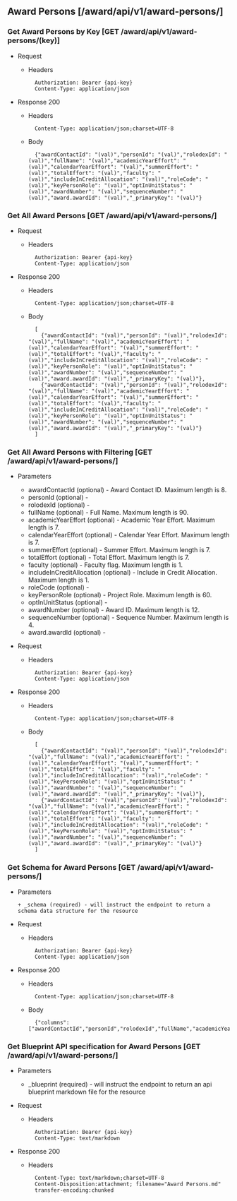 ## Award Persons [/award/api/v1/award-persons/]

### Get Award Persons by Key [GET /award/api/v1/award-persons/(key)]
	 
+ Request

    + Headers

            Authorization: Bearer {api-key}
            Content-Type: application/json

+ Response 200
    + Headers

            Content-Type: application/json;charset=UTF-8

    + Body
    
            {"awardContactId": "(val)","personId": "(val)","rolodexId": "(val)","fullName": "(val)","academicYearEffort": "(val)","calendarYearEffort": "(val)","summerEffort": "(val)","totalEffort": "(val)","faculty": "(val)","includeInCreditAllocation": "(val)","roleCode": "(val)","keyPersonRole": "(val)","optInUnitStatus": "(val)","awardNumber": "(val)","sequenceNumber": "(val)","award.awardId": "(val)","_primaryKey": "(val)"}

### Get All Award Persons [GET /award/api/v1/award-persons/]
	 
+ Request

    + Headers

            Authorization: Bearer {api-key}
            Content-Type: application/json

+ Response 200
    + Headers

            Content-Type: application/json;charset=UTF-8

    + Body
    
            [
              {"awardContactId": "(val)","personId": "(val)","rolodexId": "(val)","fullName": "(val)","academicYearEffort": "(val)","calendarYearEffort": "(val)","summerEffort": "(val)","totalEffort": "(val)","faculty": "(val)","includeInCreditAllocation": "(val)","roleCode": "(val)","keyPersonRole": "(val)","optInUnitStatus": "(val)","awardNumber": "(val)","sequenceNumber": "(val)","award.awardId": "(val)","_primaryKey": "(val)"},
              {"awardContactId": "(val)","personId": "(val)","rolodexId": "(val)","fullName": "(val)","academicYearEffort": "(val)","calendarYearEffort": "(val)","summerEffort": "(val)","totalEffort": "(val)","faculty": "(val)","includeInCreditAllocation": "(val)","roleCode": "(val)","keyPersonRole": "(val)","optInUnitStatus": "(val)","awardNumber": "(val)","sequenceNumber": "(val)","award.awardId": "(val)","_primaryKey": "(val)"}
            ]

### Get All Award Persons with Filtering [GET /award/api/v1/award-persons/]
    
+ Parameters

    + awardContactId (optional) - Award Contact ID. Maximum length is 8.
    + personId (optional) - 
    + rolodexId (optional) - 
    + fullName (optional) - Full Name. Maximum length is 90.
    + academicYearEffort (optional) - Academic Year Effort. Maximum length is 7.
    + calendarYearEffort (optional) - Calendar Year Effort. Maximum length is 7.
    + summerEffort (optional) - Summer Effort. Maximum length is 7.
    + totalEffort (optional) - Total Effort. Maximum length is 7.
    + faculty (optional) - Faculty flag. Maximum length is 1.
    + includeInCreditAllocation (optional) - Include in Credit Allocation. Maximum length is 1.
    + roleCode (optional) - 
    + keyPersonRole (optional) - Project Role. Maximum length is 60.
    + optInUnitStatus (optional) - 
    + awardNumber (optional) - Award ID. Maximum length is 12.
    + sequenceNumber (optional) - Sequence Number. Maximum length is 4.
    + award.awardId (optional) - 

            
+ Request

    + Headers

            Authorization: Bearer {api-key}
            Content-Type: application/json 

+ Response 200
    + Headers

            Content-Type: application/json;charset=UTF-8

    + Body
    
            [
              {"awardContactId": "(val)","personId": "(val)","rolodexId": "(val)","fullName": "(val)","academicYearEffort": "(val)","calendarYearEffort": "(val)","summerEffort": "(val)","totalEffort": "(val)","faculty": "(val)","includeInCreditAllocation": "(val)","roleCode": "(val)","keyPersonRole": "(val)","optInUnitStatus": "(val)","awardNumber": "(val)","sequenceNumber": "(val)","award.awardId": "(val)","_primaryKey": "(val)"},
              {"awardContactId": "(val)","personId": "(val)","rolodexId": "(val)","fullName": "(val)","academicYearEffort": "(val)","calendarYearEffort": "(val)","summerEffort": "(val)","totalEffort": "(val)","faculty": "(val)","includeInCreditAllocation": "(val)","roleCode": "(val)","keyPersonRole": "(val)","optInUnitStatus": "(val)","awardNumber": "(val)","sequenceNumber": "(val)","award.awardId": "(val)","_primaryKey": "(val)"}
            ]
			
### Get Schema for Award Persons [GET /award/api/v1/award-persons/]
	                                          
+ Parameters

      + _schema (required) - will instruct the endpoint to return a schema data structure for the resource
      
+ Request

    + Headers

            Authorization: Bearer {api-key}
            Content-Type: application/json

+ Response 200
    + Headers

            Content-Type: application/json;charset=UTF-8

    + Body
    
            {"columns":["awardContactId","personId","rolodexId","fullName","academicYearEffort","calendarYearEffort","summerEffort","totalEffort","faculty","includeInCreditAllocation","roleCode","keyPersonRole","optInUnitStatus","awardNumber","sequenceNumber","award.awardId"],"primaryKey":"awardContactId"}
		
### Get Blueprint API specification for Award Persons [GET /award/api/v1/award-persons/]
	 
+ Parameters

     + _blueprint (required) - will instruct the endpoint to return an api blueprint markdown file for the resource
                 
+ Request

    + Headers

            Authorization: Bearer {api-key}
            Content-Type: text/markdown

+ Response 200
    + Headers

            Content-Type: text/markdown;charset=UTF-8
            Content-Disposition:attachment; filename="Award Persons.md"
            transfer-encoding:chunked
